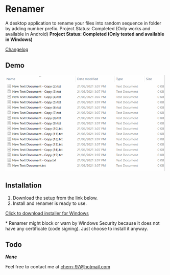 # Renamer

A desktop application to rename your files into random sequence in folder by adding number prefix.
Project Status: Completed (Only works and available in Android)
**Project Status: Completed (Only tested and available in Windows)**

[Changelog](CHANGELOG.md)

## Demo
<img src="https://github.com/ShyeChern/renamer/raw/master/src/assets/gif/demo.gif" alt="Demo" width="500" height="300"> 

## Installation
1. Download the setup from the link below.
2. Install and renamer is ready to use.

[Click to download installer for Windows](https://github.com/ShyeChern/renamer/releases/download/v1.0.0/renamer-Setup-1.0.0.exe)

\* Renamer might block or warn by Windows Security because it does not have any certificate (code signing). Just choose to install it anyway.

## Todo
**_None_**

Feel free to contact me at chern-97@hotmail.com
